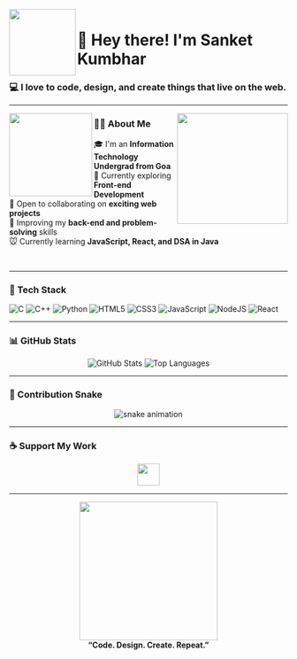 <!-- Profile Header Animation -->
<img align="left" src="https://user-images.githubusercontent.com/88930014/217212632-88a24a2e-1b89-4505-b67c-967284f7794d.gif" width="120"/>

# 👋 Hey there! I'm Sanket Kumbhar  
### 💻 I love to code, design, and create things that live on the web.

---

<img align="left" src="https://user-images.githubusercontent.com/88930014/217205811-bc2367ac-3eac-41f8-b319-871b3bc9474f.gif" width="150"/>
<img align="right" src="https://user-images.githubusercontent.com/5713670/87202985-820dcb80-c2b6-11ea-9f56-7ec461c497c3.gif" width="200"/>

### 👨‍🎓 About Me  
🎓 I'm an **Information Technology Undergrad from Goa**  
🔭 Currently exploring **Front-end Development**  
🤝 Open to collaborating on **exciting web projects**  
🧩 Improving my **back-end and problem-solving** skills  
🐭 Currently learning **JavaScript, React, and DSA in Java**

<br clear="both"/>

---

### 🧠 Tech Stack  

![C](https://img.shields.io/badge/c-%2300599C.svg?style=for-the-badge&logo=c&logoColor=white)
![C++](https://img.shields.io/badge/c++-%2300599C.svg?style=for-the-badge&logo=c%2B%2B&logoColor=white)
![Python](https://img.shields.io/badge/python-3670A0?style=for-the-badge&logo=python&logoColor=ffdd54)
![HTML5](https://img.shields.io/badge/html5-%23E34F26.svg?style=for-the-badge&logo=html5&logoColor=white)
![CSS3](https://img.shields.io/badge/css3-%231572B6.svg?style=for-the-badge&logo=css3&logoColor=white)
![JavaScript](https://img.shields.io/badge/javascript-%23323330.svg?style=for-the-badge&logo=javascript&logoColor=%23F7DF1E)
![NodeJS](https://img.shields.io/badge/node.js-6DA55F?style=for-the-badge&logo=node.js&logoColor=white)
![React](https://img.shields.io/badge/react-%2320232a.svg?style=for-the-badge&logo=react&logoColor=%2361DAFB)

---

### 📊 GitHub Stats  

<div align="center">

![GitHub Stats](http://github-profile-summary-cards.vercel.app/api/cards/stats?username=Sanket3212&theme=github_dark)
![Top Languages](http://github-profile-summary-cards.vercel.app/api/cards/most-commit-language?username=Sanket3212&theme=github_dark)

</div>

---

### 🐍 Contribution Snake  

<div align="center">
  
![snake animation](https://raw.githubusercontent.com/trinib/trinib/snake/github-contribution-grid-snake-dark.svg)

</div>

---

### ☕ Support My Work  

<p align="center">
  <a href="https://paypal.me/Sanket3212">
    <img src="https://user-images.githubusercontent.com/88930014/217011820-202f12d0-3cc2-49d2-b703-d81b0059f759.png" width="40"/>
  </a>
</p>

---

<div align="center">
  <img src="https://user-images.githubusercontent.com/88930014/217213152-52bc7bad-caef-450f-b730-35176b342a93.gif" width="250"/>
  <br>
  <b>“Code. Design. Create. Repeat.”</b>
</div>
